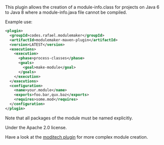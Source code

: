 This plugin allows the creation of a module-info.class for projects on Java 6 to Java 8 where a module-info.java file cannot be compiled.

Example use:

```xml
<plugin>
  <groupId>codes.rafael.modulemaker</groupId>
  <artifactId>modulemaker-maven-plugin</artifactId>
  <version>LATEST</version>
  <executions>
    <execution>
      <phase>process-classes</phase>
      <goals>
        <goal>make-module</goal>
      </goals>
    </execution>
  </executions>
  <configuration>
    <name>your.module</name>
    <exports>foo.bar,qux.baz</exports>
    <requires>some.mod</requires>
  </configuration>
</plugin>
```

Note that all packages of the module must be named explicitly.

Under the Apache 2.0 license.

Have a look at the [moditech plugin](https://github.com/moditect/moditect) for more complex module creation.

